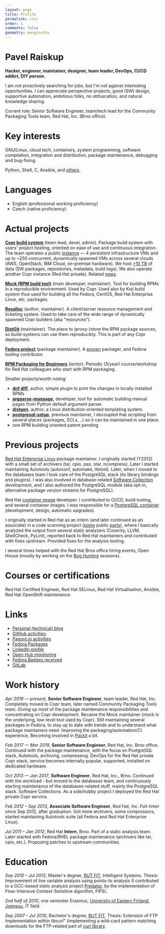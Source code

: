 ```yaml
---
layout: page
title: Profile
permalink: /cv/
order: 1
comments: false
geometry: margin=3cm
---
```


# Pavel Raiskup

**Hacker, engineer, maintainer, designer, team leader, DevOps, CI/CD addict, DIY
person.**

I am not proactively searching for jobs, but I'm not against interesting
opportunities.  I can appreciate perspective projects, good (SW) design,
supportive automation, ambitious folks, no obfuscation, and natural knowledge
sharing.

Current role: Senior Software Engineer, team/tech lead for the Community
Packaging Tools team, Red Hat, Inc. (Brno office).


# Key interests

GNU/Linux, cloud tech, containers, system programming, software
compilation, integration and distribution, package maintenance, debugging and
bug-fixing.

Python, Shell, C, Ansible, and [others][languages].


# Languages

* English (professional working proficiency)
* Czech (native proficiency).


# Actual projects

**[Copr build system][copr]** (team lead, devel, admin).  Package build system
with users' project hosting, oriented on ease of use and continuous integration.
The team operates a public [instance][Fedora Copr] — 4 persistent
infrastructure VMs and up to ~250 concurrent, dynamically spawned VMs across
several clouds (AWS, OpenStack, IBM Cloud, on-premise hardware).  We host [>10
TB][stats] of data (SW packages, repositories, metadata, build logs).  We also
operate another Copr instance (Red Hat private).  Related [news][release-notes].

**[Mock (RPM build tool)][mock]** (main developer, maintainer).  Tool for
building RPMs in a reproducible environment.  Used by Copr.  Used also by
Koji build system thus used for building all the Fedora, CentOS, Red Hat
Enterprise Linux, etc. packages.

**[Resalloc][resalloc]** (author, maintainer).  A client/server resource
management and ticketing system.  Used to take care of the wide range of
dynamically spawned Copr builders (aka "resources").

**[DistGit][distgit]** (maintainer).  The place to (proxy-)store the RPM package
sources, so build-systems can use them reproducibly.  This is part of any Copr
deployment.

**[Fedora project][packages]** (package maintainer).  A [proven][proven]
packager, and Fedora tooling contributor.

**[RPM Packaging for Beginners][pkgworkshop]** (lector).  Periodic (3/year)
course/workshop for Red Hat colleagues who start with RPM packaging.

Smaller projects/worth noting:

- [**dnf diff**][dnf-plugin-diff], author, simple plugin to print the changes in
  locally installed RPMs
- [**argparse-manpage**][argparse-manpage], developer, tool for automatic
  building manual pages from Python default argument parser.
- [**distgen**][distgen], author, a Linux distribution-oriented templating system.
- [**postgresql-setup**][pgsetup], previous maintainer, I decoupled that
  scripting from several places (packages, SCLs, ..) so it can be maintained in
  one place.
- one RPM building oriented patent pending

# Previous projects

[Red Hat Enterprise Linux][rhel] package maintainer.  I originally started
(Y2012) with a small set of archivers (tar, cpio, pax, star, ncompress).  Later
I started maintaining Autotools (autoconf, automake, libtool).  Later, when
I moved to the databases team I took care of the PostgreSQL stack (its library
bindings and plugins).  I was also involved in database-related [Software
Collection][scls] development, and I also authored the PostgreSQL module (aka
opt-in, alternative package version streams for PostgreSQL).

Red Hat [container image][sclimages] developer.  I contributed to CI/CD, build
tooling, and several container images.  I was responsible for a [PostgreSQL
container][postgresql-container] (development, design, automatic upgrades).

I originally started in Red Hat as an intern (and later continued as an associate)
in a code scanning project ([some][csdiff] public [parts][csmock]), where I
basically analyzed the output from several static analyzers (Coverity, LLVM,
ShellCheck, PyLint), reported back to Red Hat maintainers and contributed with
fixes upstream.  Provided fixes for the analysis tooling.

I several times helped with the Red Hat Brno office hiring events, Open House
(mostly by working on the [Bug Hunting][bughunting] sessions).

# Courses or certifications

Red Hat Certified Engineer, Red Hat SELinux, Red Hat Virtualisation, Ansible,
Red Hat OpenShift maintenance.

# Links

* [Personal (technical) blog](https://pavel.raiskup.cz/blog/)
* [GitHub activities](https://github.com/praiskup)
* [Pagure.io activities](https://pagure.io/user/praiskup)
* [Fedora Packages](https://src.fedoraproject.org/user/praiskup)
* [LinkedIn profile](https://www.linkedin.com/in/pavel-raiskup)
* [Open Hub monitoring](https://www.openhub.net/accounts/praiskup)
* [Fedora Badges received](https://badges.fedoraproject.org/user/praiskup)
* [GitLab](https://gitlab.com/praiskup)


# Work history

*Apr 2019 — present*, **Senior Software Engineer**, team leader, Red Hat, Inc.
Completely moved to Copr team, later named Community Packaging Tools team.
Giving up *most* of the package maintenance responsibilities and concentrating on
Copr development.  Became the Mock maintainer (mock is the underlying, low-level
tool used by Copr).  Still maintaining several packages in Fedora, to stay up to
date with trends and to understand what package maintainers need.  Improving the
packaging/automation/CI experience,  Becoming involved in [Packit][packit] a bit.

*Feb 2017 — Mar 2019*, **Senior Software Engineer**, Red Hat, Inc. Brno office.
Continued with the package maintenance, with the focus on PostgreSQL stack,
Autotools, archiving, compressing.  DevOps for the Red Hat private Copr stack,
service becomes internally popular, supported, installed on dedicated hardware.

*Oct 2013 — Jan 2017*, **Software Engineer**, Red Hat, Inc., Brno.  Continued
with the workload - but moved to the databases team, and continuously starting
maintenance of the databases-related stuff, mainly the PostgreSQL stack.
Software Collections.  As a side/hobby project I deployed the Red Hat private
Copr service.

*Feb 2012 – Sep 2013*, **Associate Software Engineer**, Red Hat, Inc.
Full-timer since Sep 2012, after graduation.  Got more archivers, some
compressors, started maintaining Autotools suite (all Fedora and Red Hat
Enterprise Linux).

*Jul 2011 – Jan 2012*, Red Hat **Intern**, Brno.  Part of a static analysis
team.  Later started with Fedora/RHEL package maintenance (archivers like tar,
cpio, etc.).  Proposing patches to upstream communities.


Education
=========

*Sep 2010 – Jul 2012*, Master's degree, [BUT FIT][BUT FIT], Intelligent
Systems.  Thesis: Improvement of live variable analysis using points-to analysis
(I contributed to a GCC-based static analysis project [Predator][Predator], by
the implementation of Flow-Intensive Context-Sensitive algorithm, FIPS).

*2nd half of 2010*, one semester Erasmus, [University of Eastern Finland,
Joensuu][uef], IT field.

*Sep 2007 – Jul 2010*, Bachelor's degree, [BUT FIT][BUT FIT].  Thesis: Extension
of FTP Implementation within libcurl" (implementing a wild-card pattern matching
downloads for the FTP-related part of [curl library][curl].

[BUT FIT]: https://www.fit.vut.cz/.en
[Predator]: https://github.com/kdudka/predator
[uef]: https://www.uef.fi/en
[languages]: https://www.openhub.net/accounts/praiskup/languages
[copr]: https://pagure.io/copr/copr/
[Fedora Copr]: https://copr.fedorainfracloud.org/
[stats]: https://copr-be.cloud.fedoraproject.org/stats/index.html
[mock]: https://github.com/rpm-software-management/mock
[resalloc]: https://github.com/praiskup/resalloc
[distgit]: https://github.com/release-engineering/dist-git
[packages]: https://src.fedoraproject.org/user/praiskup/projects
[proven]: https://docs.fedoraproject.org/en-US/fesco/Provenpackager_policy/
[dnf-plugin-diff]: https://github.com/praiskup/dnf-plugin-diff
[argparse-manpage]: https://github.com/praiskup/argparse-manpage
[rhel]: https://www.redhat.com/en/technologies/linux-platforms/enterprise-linux
[postgresql-container]: https://github.com/sclorg/postgresql-container
[scls]: https://developers.redhat.com/products/softwarecollections/overview
[pkgworkshop]: https://praiskup.fedorapeople.org/courses/packaging/
[sclimages]: https://github.com/sclorg
[csdiff]: https://github.com/csutils/csdiff
[csmock]: https://github.com/csutils/csmock
[bughunting]: https://gitlab.com/bughunting/bughunting
[curl]: https://curl.se/
[packit]: https://packit.dev/
[distgen]: https://github.com/devexp-db/distgen
[pgsetup]: https://github.com/devexp-db/postgresql-setup
[release-notes]: https://docs.pagure.org/copr.copr/release_notes.html
